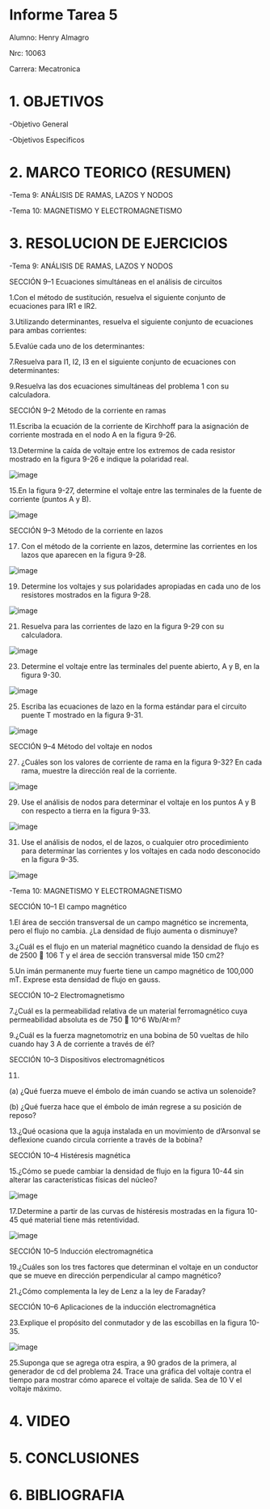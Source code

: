 # Informe Tarea 5

Alumno: Henry Almagro

Nrc: 10063

Carrera: Mecatronica

# 1. OBJETIVOS
-Objetivo General

-Objetivos Especificos

# 2. MARCO TEORICO (RESUMEN)

-Tema 9: ANÁLISIS DE RAMAS, LAZOS Y NODOS

-Tema 10: MAGNETISMO Y ELECTROMAGNETISMO

# 3. RESOLUCION DE EJERCICIOS

-Tema 9: ANÁLISIS DE RAMAS, LAZOS Y NODOS

SECCIÓN 9–1 Ecuaciones simultáneas en el análisis de circuitos 

1.Con el método de sustitución, resuelva el siguiente conjunto de ecuaciones para IR1 e IR2.

3.Utilizando determinantes, resuelva el siguiente conjunto de ecuaciones para ambas corrientes:

5.Evalúe cada uno de los determinantes:

7.Resuelva para I1, I2, I3 en el siguiente conjunto de ecuaciones con determinantes:

9.Resuelva las dos ecuaciones simultáneas del problema 1 con su calculadora.

SECCIÓN 9–2 Método de la corriente en ramas

11.Escriba la ecuación de la corriente de Kirchhoff para la asignación de corriente mostrada en el nodo A
en la figura 9-26.

13.Determine la caída de voltaje entre los extremos de cada resistor mostrado en la figura 9-26 e indique
la polaridad real.

![image](https://user-images.githubusercontent.com/116781677/210447289-27f9c485-1e3b-430f-b699-45a13c0f60d9.png)

15.En la figura 9-27, determine el voltaje entre las terminales de la fuente de corriente (puntos A y B). 

![image](https://user-images.githubusercontent.com/116781677/210447352-2edd58ef-b7e2-49ba-a4cd-67822983ea7a.png)

SECCIÓN 9–3 Método de la corriente en lazos 

17. Con el método de la corriente en lazos, determine las corrientes en los lazos que aparecen en la figura 9-28. 

![image](https://user-images.githubusercontent.com/116781677/210447493-5a092d01-ab60-4db6-b294-0d14a91a8ef2.png)

19. Determine los voltajes y sus polaridades apropiadas en cada uno de los resistores mostrados en la figura 9-28.

![image](https://user-images.githubusercontent.com/116781677/210447493-5a092d01-ab60-4db6-b294-0d14a91a8ef2.png)

21. Resuelva para las corrientes de lazo en la figura 9-29 con su calculadora.

![image](https://user-images.githubusercontent.com/116781677/210447593-cfc316b3-3993-474f-90e9-c3ab80b89028.png)

23. Determine el voltaje entre las terminales del puente abierto, A y B, en la figura 9-30.

![image](https://user-images.githubusercontent.com/116781677/210447667-c80fd938-f18e-4a1e-a953-d95824ad212a.png)

25. Escriba las ecuaciones de lazo en la forma estándar para el circuito puente T mostrado en la figura 9-31.

![image](https://user-images.githubusercontent.com/116781677/210447734-7729cbcb-9774-4db4-ba03-573e48601974.png)

SECCIÓN 9–4 Método del voltaje en nodos

27. ¿Cuáles son los valores de corriente de rama en la figura 9-32? En cada rama, muestre la dirección real de la corriente. 

![image](https://user-images.githubusercontent.com/116781677/210447827-0add72e8-297a-44d9-a298-906dd3f5c159.png)

29. Use el análisis de nodos para determinar el voltaje en los puntos A y B con respecto a tierra en la figura 9-33.

![image](https://user-images.githubusercontent.com/116781677/210447890-12bda2ab-4fcb-47cd-966b-58e9b106c7cb.png)

31. Use el análisis de nodos, el de lazos, o cualquier otro procedimiento para determinar las corrientes y los voltajes en cada nodo desconocido en la figura 9-35.

![image](https://user-images.githubusercontent.com/116781677/210447973-a2dc317c-51c7-4936-8982-725144f8ada7.png)


-Tema 10: MAGNETISMO Y ELECTROMAGNETISMO

SECCIÓN 10–1 El campo magnético

1.El área de sección transversal de un campo magnético se incrementa, pero el flujo no cambia. ¿La densidad de flujo aumenta o disminuye?

3.¿Cuál es el flujo en un material magnético cuando la densidad de flujo es de 2500  106 T y el área de sección transversal mide 150 cm2?

5.Un imán permanente muy fuerte tiene un campo magnético de 100,000 mT. Exprese esta densidad de
flujo en gauss. 

SECCIÓN 10–2 Electromagnetismo

7.¿Cuál es la permeabilidad relativa de un material ferromagnético cuya permeabilidad absoluta es de 750  10^6 Wb/At·m?

9.¿Cuál es la fuerza magnetomotriz en una bobina de 50 vueltas de hilo cuando hay 3 A de corriente a través de él?

SECCIÓN 10–3 Dispositivos electromagnéticos

11.
 
(a) ¿Qué fuerza mueve el émbolo de imán cuando se activa un solenoide?

(b) ¿Qué fuerza hace que el émbolo de imán regrese a su posición de reposo?

13.¿Qué ocasiona que la aguja instalada en un movimiento de d’Arsonval se deflexione cuando circula corriente a través de la bobina?

SECCIÓN 10–4 Histéresis magnética

15.¿Cómo se puede cambiar la densidad de flujo en la figura 10-44 sin alterar las características físicas del
núcleo?

![image](https://user-images.githubusercontent.com/116781677/210445878-65ef8cbb-60ec-4e37-9258-0e7827c404ab.png)

17.Determine a partir de las curvas de histéresis mostradas en la figura 10-45 qué material tiene más retentividad.

![image](https://user-images.githubusercontent.com/116781677/210445815-881bd02f-fbff-4f81-b24e-623d876ef9ff.png)


SECCIÓN 10–5 Inducción electromagnética

19.¿Cuáles son los tres factores que determinan el voltaje en un conductor que se mueve en dirección perpendicular al campo magnético?

21.¿Cómo complementa la ley de Lenz a la ley de Faraday?

SECCIÓN 10–6 Aplicaciones de la inducción electromagnética

23.Explique el propósito del conmutador y de las escobillas en la figura 10-35. 

![image](https://user-images.githubusercontent.com/116781677/210445660-402a588f-d4e4-4ceb-84ec-4245a295f6eb.png)

25.Suponga que se agrega otra espira, a 90 grados de la primera, al generador de cd del problema 24. Trace una gráfica del voltaje contra el tiempo para mostrar cómo aparece el voltaje de salida. Sea de 10 V el voltaje máximo. 



# 4. VIDEO

# 5. CONCLUSIONES

# 6. BIBLIOGRAFIA
